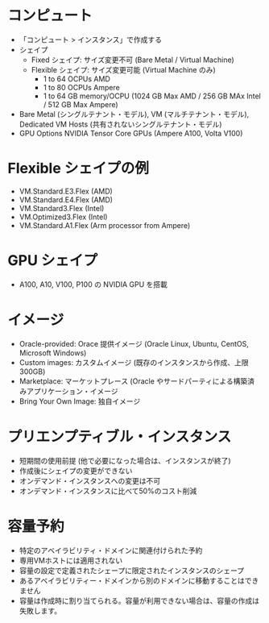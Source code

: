 # コンピュート
- 「コンピュート > インスタンス」で作成する
- シェイプ
  - Fixed シェイプ: サイズ変更不可 (Bare Metal / Virtual Machine)
  - Flexible シェイプ: サイズ変更可能 (Virtual Machine のみ)
    - 1 to 64 OCPUs AMD
    - 1 to 80 OCPUs Ampere
    - 1 to 64 GB memory/OCPU (1024 GB Max AMD / 256 GB MAx Intel / 512 GB Max Ampere)
- Bare Metal (シングルテナント・モデル), VM (マルチテナント・モデル), Dedicated VM Hosts (共有されないシングルテナント・モデル)
- GPU Options NVIDIA Tensor Core GPUs (Ampere A100, Volta V100)
# Flexible シェイプの例
- VM.Standard.E3.Flex (AMD)
- VM.Standard.E4.Flex (AMD)
- VM.Standard3.Flex (Intel)
- VM.Optimized3.Flex (Intel)
- VM.Standard.A1.Flex (Arm processor from Ampere)
# GPU シェイプ
- A100, A10, V100, P100 の NVIDIA GPU を搭載
# イメージ
- Oracle-provided: Orace 提供イメージ (Oracle Linux, Ubuntu, CentOS, Microsoft Windows)
- Custom images: カスタムイメージ (既存のインスタンスから作成、上限 300GB)
- Marketplace: マーケットプレース (Oracle やサードパーティによる構築済みアプリケーション・イメージ
- Bring Your Own Image: 独自イメージ
# プリエンプティブル・インスタンス
- 短期間の使用前提 (他で必要になった場合は、インスタンスが終了)
- 作成後にシェイプの変更ができない
- オンデマンド・インスタンスへの変更は不可
- オンデマンド・インスタンスに比べて50%のコスト削減
# 容量予約
- 特定のアベイラビリティ・ドメインに関連付けられた予約
- 専用VMホストには適用されない
- 容量の設定で定義されたシェープに限定されたインスタンスのシェープ
- あるアベイラビリティー・ドメインから別のドメインに移動することはできません
- 容量は作成時に割り当てられる。容量が利用できない場合は、容量の作成は失敗します。
